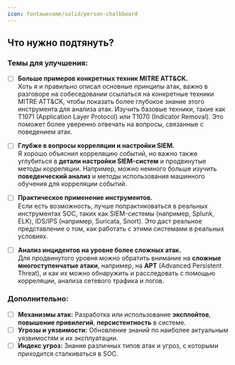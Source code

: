 ```yaml
---
icon: fontawesome/solid/person-chalkboard
---
```


## Что нужно подтянуть?

### **Темы для улучшения:**

- [ ] **Больше примеров конкретных техник MITRE ATT&CK.**  
    Хоть я и правильно описал основные принципы атак, важно в разговоре на собеседовании ссылаться на конкретные техники MITRE ATT&CK, чтобы показать более глубокое знание этого инструмента для анализа атак. Изучить базовые техники, такие как T1071 (Application Layer Protocol) или T1070 (Indicator Removal). Это поможет более уверенно отвечать на вопросы, связанные с поведением атак.
    
- [ ] **Глубже в вопросы корреляции и настройки SIEM.**  
    Я хорошо объяснил корреляцию событий, но важно также углубиться в **детали настройки SIEM-систем** и продвинутые методы корреляции. Например, можно немного больше изучить **поведенческий анализ** и методы использования машинного обучения для корреляции событий.
    
- [ ] **Практическое применение инструментов.**  
    Если есть возможность, лучше попрактиковаться в реальных инструментах SOC, таких как SIEM-системы (например, Splunk, ELK), IDS/IPS (например, Suricata, Snort). Это даст реальное представление о том, как работать с этими системами в реальных условиях.
    
- [ ] **Анализ инцидентов на уровне более сложных атак.**  
    Для продвинутого уровня можно обратить внимание на **сложные многоступенчатые атаки**, например, на **APT** (Advanced Persistent Threat), и как их можно обнаружить и расследовать с помощью корреляции, анализа сетевого трафика и логов.
### **Дополнительно**: 

- [ ] **Механизмы атак:** Разработка или использование **эксплойтов**, **повышение привилегий**, **персистентность** в системе.
- [ ] **Угрозы и уязвимости:** Обновление знаний по наиболее актуальным уязвимостям и их эксплуатации.
- [ ] **Индекс угроз:** Знание различных типов атак и угроз, с которыми приходится сталкиваться в SOC.